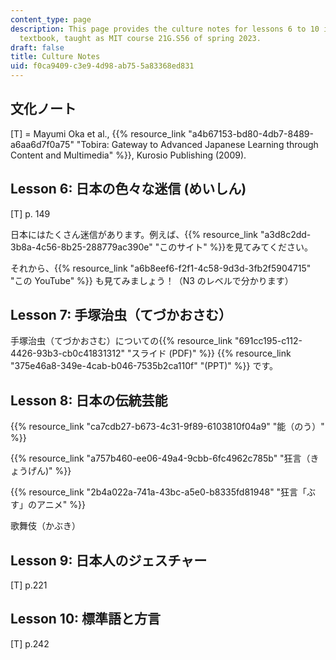 ```yaml
---
content_type: page
description: This page provides the culture notes for lessons 6 to 10 in the Tobira
  textbook, taught as MIT course 21G.S56 of spring 2023.
draft: false
title: Culture Notes
uid: f0ca9409-c3e9-4d98-ab75-5a83368ed831
---
```

## 文化ノート

\[T\] = Mayumi Oka et al., {{% resource_link "a4b67153-bd80-4db7-8489-a6aa6d7f0a75" "Tobira: Gateway to Advanced Japanese Learning through Content and Multimedia" %}}, Kurosio Publishing (2009).

## Lesson 6: 日本の色々な迷信 (めいしん) 

\[T\] p. 149

日本にはたくさん迷信があります。例えば、{{% resource_link "a3d8c2dd-3b8a-4c56-8b25-288779ac390e" "このサイト" %}}を見てみてください。

それから、{{% resource_link "a6b8eef6-f2f1-4c58-9d3d-3fb2f5904715" "この YouTube" %}} も見てみましょう！（N3 のレベルで分かります）

## Lesson 7: 手塚治虫（てづかおさむ）

手塚治虫（てづかおさむ）についての{{% resource_link "691cc195-c112-4426-93b3-cb0c41831312" "スライド (PDF)" %}} {{% resource_link "375e46a8-349e-4cab-b046-7535b2ca110f" "(PPT)" %}} です。

## Lesson 8: 日本の伝統芸能

{{% resource_link "ca7cdb27-b673-4c31-9f89-6103810f04a9" "能（のう）" %}}

{{% resource_link "a757b460-ee06-49a4-9cbb-6fc4962c785b" "狂言（きょうげん)" %}}

{{% resource_link "2b4a022a-741a-43bc-a5e0-b8335fd81948" "狂言「ぶす」のアニメ" %}}

歌舞伎（かぶき）

## Lesson 9: 日本人のジェスチャー 

\[T\] p.221

## Lesson 10: 標準語と方言 

\[T\] p.242